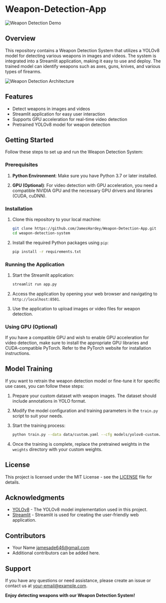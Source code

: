 # Weapon-Detection-App

![Weapon Detection Demo](demo.gif)

## Overview

This repository contains a Weapon Detection System that utilizes a YOLOv8 model for detecting various weapons in images and videos. The system is integrated into a Streamlit application, making it easy to use and deploy. The trained model can identify weapons such as axes, guns, knives, and various types of firearms.

![Weapon Detection Architecture](architecture.png)

## Features

- Detect weapons in images and videos
- Streamlit application for easy user interaction
- Supports GPU acceleration for real-time video detection
- Pretrained YOLOv8 model for weapon detection

## Getting Started

Follow these steps to set up and run the Weapon Detection System:

### Prerequisites

1. **Python Environment**: Make sure you have Python 3.7 or later installed.

2. **GPU (Optional)**: For video detection with GPU acceleration, you need a compatible NVIDIA GPU and the necessary GPU drivers and libraries (CUDA, cuDNN).

### Installation

1. Clone this repository to your local machine:

   ```bash
   git clone https://github.com/JamesHardey/Weapon-Detection-App.git
   cd weapon-detection-system
   ```

2. Install the required Python packages using `pip`:

   ```bash
   pip install -r requirements.txt
   ```

### Running the Application

1. Start the Streamlit application:

   ```bash
   streamlit run app.py
   ```

2. Access the application by opening your web browser and navigating to `http://localhost:8501`.

3. Use the application to upload images or video files for weapon detection.

### Using GPU (Optional)

If you have a compatible GPU and wish to enable GPU acceleration for video detection, make sure to install the appropriate GPU libraries and CUDA-compatible PyTorch. Refer to the PyTorch website for installation instructions.

## Model Training

If you want to retrain the weapon detection model or fine-tune it for specific use cases, you can follow these steps:

1. Prepare your custom dataset with weapon images. The dataset should include annotations in YOLO format.

2. Modify the model configuration and training parameters in the `train.py` script to suit your needs.

3. Start the training process:

   ```bash
   python train.py --data data/custom.yaml --cfg models/yolov8-custom.cfg --weights weights/yolov8-custom.pt
   ```

4. Once the training is complete, replace the pretrained weights in the `weights` directory with your custom weights.

## License

This project is licensed under the MIT License - see the [LICENSE](LICENSE) file for details.

## Acknowledgments

- [YOLOv8](https://github.com/WongKinYiu/yolov8) - The YOLOv8 model implementation used in this project.
- [Streamlit](https://www.streamlit.io/) - Streamlit is used for creating the user-friendly web application.

## Contributors

- Your Name <jamesade646@gmail.com>
- Additional contributors can be added here.

## Support

If you have any questions or need assistance, please create an issue or contact us at your-email@example.com.

**Enjoy detecting weapons with our Weapon Detection System!**
